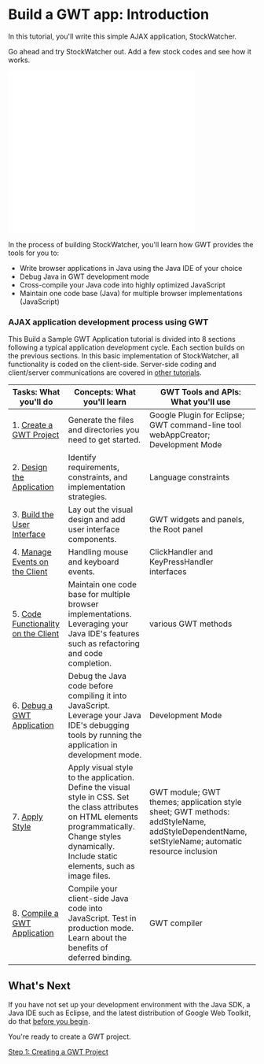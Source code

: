 Build a GWT app: Introduction
===

In this tutorial, you'll write this simple AJAX application, StockWatcher.

Go ahead and try StockWatcher out. Add a few stock codes and see how it works.

<iframe name="StockWatcher" src="gettingstarted/StockWatcher.html"
        style="border: none; padding: 15px; width: 350px; height: 300px; background: white"></iframe>

In the process of building StockWatcher, you'll learn how GWT provides the tools for you to:

*   Write browser applications in Java using the Java IDE of your choice
*   Debug Java in GWT development mode
*   Cross-compile your Java code into highly optimized JavaScript
*   Maintain one code base (Java) for multiple browser implementations (JavaScript)

### AJAX application development process using GWT

This Build a Sample GWT Application tutorial is divided into 8 sections following a typical application development cycle. Each section builds on the previous sections. In this basic implementation of StockWatcher, all functionality is coded on the client-side. Server-side coding and client/server communications are covered in [other tutorials](index.html).

| Tasks: What you'll do                                  | Concepts: What you'll learn                                                                                                                                                                                 | GWT Tools and APIs: What you'll use |
| ------------------------------------------------------ | ----------------------------------------------------------------------------------------------------------------------------------------------------------------------------------------------------------- | ----------------------------------- |
| 1. [Create a GWT Project](create.html)                 | Generate the files and directories you need to get started.                                                                                                                                                 | Google Plugin for Eclipse; GWT command-line tool webAppCreator; Development Mode |
| 2. [Design the Application](design.html)               | Identify requirements, constraints, and implementation strategies.                                                                                                                                          | Language constraints |
| 3. [Build the User Interface](buildui.html)            | Lay out the visual design and add user interface components.                                                                                                                                                | GWT widgets and panels, the Root panel |
| 4. [Manage Events on the Client](manageevents.html)    | Handling mouse and keyboard events.                                                                                                                                                                         | ClickHandler and KeyPressHandler interfaces |
| 5. [Code Functionality on the Client](codeclient.html) | Maintain one code base for multiple browser implementations. Leveraging your Java IDE's features such as refactoring and code completion.                                                                   | various GWT methods |
| 6. [Debug a GWT Application](debug.html)               | Debug the Java code before compiling it into JavaScript. Leverage your Java IDE's debugging tools by running the application in development mode.                                                           | Development Mode |
| 7. [Apply Style](style.html)                           | Apply visual style to the application. Define the visual style in CSS. Set the class attributes on HTML elements programmatically. Change styles dynamically. Include static elements, such as image files. | GWT module; GWT themes; application style sheet; GWT methods: addStyleName, addStyleDependentName, setStyleName; automatic resource inclusion |
| 8. [Compile a GWT Application](compile.html)           | Compile your client-side Java code into JavaScript. Test in production mode. Learn about the benefits of deferred binding.                                                                                  | GWT compiler |

## What's Next

If you have not set up your development environment with the Java SDK, a Java IDE such as Eclipse, and the latest distribution of Google Web Toolkit, do that [before you begin](index.html#prerequisites).

You're ready to create a GWT project.

[Step 1: Creating a GWT Project](create.html)
